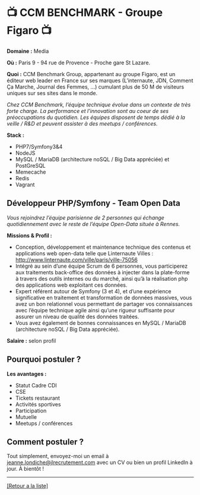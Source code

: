 # 📺 CCM BENCHMARK - Groupe Figaro 📺

**Domaine :** Media

**Où :** Paris 9 - 94 rue de Provence - Proche gare St Lazare.

**Quoi :** CCM Benchmark Group, appartenant au groupe Figaro, est un éditeur web leader en France sur ses marques (L’internaute, JDN, Comment Ça Marche, Journal des Femmes, ...) cumulant plus de 50 M de visiteurs uniques sur ses sites dans le monde.

*Chez CCM Benchmark, l’équipe technique évolue dans un contexte de très forte charge. La performance et l’innovation sont au coeur de ses préoccupations du quotidien. Les équipes disposent de temps dédié à la veille / R&D et peuvent assister à des meetups / conférences.*

**Stack :** 

* PHP7/Symfony3&4 
* NodeJS
* MySQL / MariaDB (architecture noSQL / Big Data appréciée) et PostGreSQL
* Memecache 
* Redis
* Vagrant

## Développeur PHP/Symfony - Team Open Data

*Vous rejoindrez l’équipe parisienne de 2 personnes qui échange quotidiennement avec le reste de l’équipe Open-Data située à Rennes.*

**Missions & Profil :** 

* Conception, développement et maintenance technique des contenus et applications web open-data telle que Linternaute Villes : http://www.linternaute.com/ville/paris/ville-75056
* Intégré au sein d’une équipe Scrum de 6 personnes, vous participerez aux traitements back-office des données à injecter dans la plate-forme à travers des outils internes ou du marché, ainsi qu’à la réalisation php des applications web exploitant ces données.
* Expert référent autour de Symfony (3 et 4), et d’une expérience significative en traitement et transformation de données massives, vous avez un bon relationnel vous permettant de partager vos connaissances avec l’équipe technique agile ainsi qu’une rigueur suffisante pour assurer un niveau de qualité des données traitées.
* Vous avez également de bonnes connaissances en MySQL / MariaDB (architecture noSQL / Big Data appréciée).

**Salaire :** selon profil

## Pourquoi postuler ?

**Les avantages :** 

* Statut Cadre CDI
* CSE
* Tickets restaurant
* Activités sportives
* Participation
* Mutuelle
* Meetups / conférences

## Comment postuler ?

Tout simplement, envoyez-moi un email à jeanne.londiche@jlrecrutement.com avec un CV ou bien un profil LinkedIn à jour. À bientôt ! 

----
<a href="https://github.com/jlondiche/job-board-php/blob/master/README.md">[Retour a la liste]</a>

